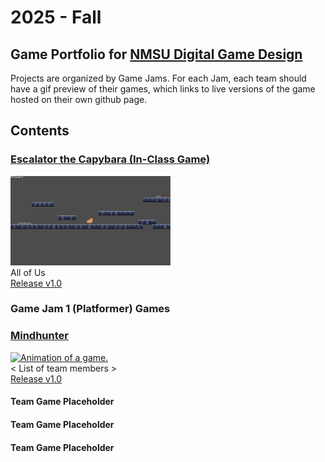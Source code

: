 # 2025 - Fall

## Game Portfolio for [NMSU Digital Game Design](/../index.md)

Projects are organized by Game Jams. For each Jam, each team should have a gif preview of their games, which links to live versions of the game hosted on their own github page.

## Contents

### [Escalator the Capybara (In-Class Game)](https://bilhamil.github.io/Escalator/)
<a href="https://bilhamil.github.io/Escalator/" target="_blank"><img src="./art/escalator.gif" alt="Animation of a game." width="256"/></a><br/> 
All of Us<br/> 
[Release v1.0](https://github.com/bilhamil/Escalator-Demo-Game/releases/tag/v1.0)

### Game Jam 1 (Platformer) Games

### [Mindhunter](<link to live game demo>)
<a href="https://bilhamil.github.io/Escalator/" target="_blank"><img src=".2025-3/art/Mindhunter Preview.gif" alt="Animation of a game." width="256"/></a><br/> 
< List of team members ><br/> 
[Release v1.0](<link to game release>)

#### Team Game Placeholder

#### Team Game Placeholder

#### Team Game Placeholder
